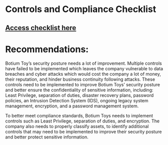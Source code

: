 # Controls and Compliance Checklist

## [Access checklist here](https://docs.google.com/document/d/1r3J8unSvUKdXVwJJ_kfD3LFh86l33VYH2TgDD2_FLq4/edit?usp=sharing)

# Recommendations: 

Botium Toy’s security posture needs a lot of improvement. Multiple controls have failed to be implemented which leaves the company vulnerable to data breaches and cyber attacks which would cost the company a lot of money, their reputation, and hinder business continuity following attacks. These controls need to be implemented to improve Botium Toys’ security posture and better ensure the confidentiality of sensitive information, including: Least Privilege, separation of duties, disaster recovery plans, password policies, an Intrusion Detection System (IDS), ongoing legacy system management, encryption, and a password management system.

To better meet compliance standards, Botium Toys needs to implement controls such as Least Privilege, separation of duties, and encryption. The company also needs to properly classify assets, to identify additional controls that may need to be implemented to improve their security posture and better protect sensitive information.
